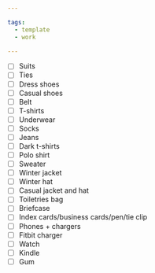 ```yaml
---

tags: 
  - template
  - work

---
```

- [ ] Suits
- [ ] Ties
- [ ] Dress shoes 
- [ ] Casual shoes
- [ ] Belt
- [ ] T-shirts
- [ ] Underwear
- [ ] Socks
- [ ] Jeans
- [ ] Dark t-shirts
- [ ] Polo shirt
- [ ] Sweater
- [ ] Winter jacket
- [ ] Winter hat
- [ ] Casual jacket and hat
- [ ] Toiletries bag
- [ ] Briefcase 
- [ ] Index cards/business cards/pen/tie clip
- [ ] Phones + chargers
- [ ] Fitbit charger 
- [ ] Watch
- [ ] Kindle
- [ ] Gum
